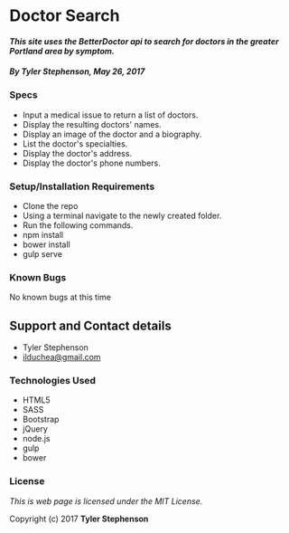 # Doctor Search

#### _**This site uses the BetterDoctor api to search for doctors in the greater Portland area by symptom.**_

#### _**By Tyler Stephenson, May 26, 2017**_

### Specs
* Input a medical issue to return a list of doctors.
* Display the resulting doctors' names.
* Display an image of the doctor and a biography.
* List the doctor's specialties.
* Display the doctor's address.
* Display the doctor's phone numbers.

### Setup/Installation Requirements
* Clone the repo
* Using a terminal navigate to the newly created folder.
* Run the following commands.
* npm install
* bower install
* gulp serve

### Known Bugs
No known bugs at this time

## Support and Contact details
* Tyler Stephenson
* ilduchea@gmail.com

### Technologies Used

* HTML5
* SASS
* Bootstrap
* jQuery
* node.js
* gulp
* bower

### License

*This is web page is licensed under the MIT License.*

Copyright (c) 2017 **Tyler Stephenson**
